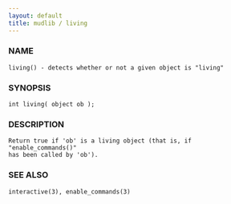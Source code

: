 ```yaml
---
layout: default
title: mudlib / living
---
```


### NAME

    living() - detects whether or not a given object is "living"

### SYNOPSIS

    int living( object ob );

### DESCRIPTION

    Return true if 'ob' is a living object (that is, if "enable_commands()"
    has been called by 'ob').

### SEE ALSO

    interactive(3), enable_commands(3)
